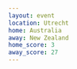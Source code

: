 ```yaml
---
layout: event
location: Utrecht
home: Australia
away: New Zealand
home_score: 3
away_score: 27
---
```

